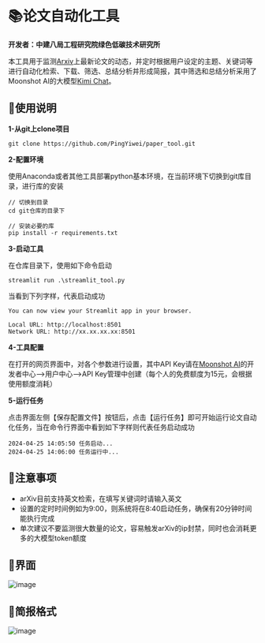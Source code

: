 # 📚论文自动化工具
**开发者：中建八局工程研究院绿色低碳技术研究所**  
  
本工具用于监测[Arxiv](https://arxiv.org/)上最新论文的动态，并定时根据用户设定的主题、关键词等进行自动化检索、下载、筛选、总结分析并形成简报，其中筛选和总结分析采用了Moonshot AI的大模型[Kimi Chat](https://kimi.moonshot.cn/)。

## 🚀使用说明
  
**1-从git上clone项目**  

```
git clone https://github.com/PingYiwei/paper_tool.git
```
  
**2-配置环境**  
  
使用Anaconda或者其他工具部署python基本环境，在当前环境下切换到git库目录，进行库的安装

```
// 切换到目录
cd git仓库的目录下

// 安装必要的库
pip install -r requirements.txt
```
  
**3-启动工具**  
  
在仓库目录下，使用如下命令启动

```
streamlit run .\streamlit_tool.py
```

当看到下列字样，代表启动成功
```
You can now view your Streamlit app in your browser.

Local URL: http://localhost:8501
Network URL: http://xx.xx.xx.xx:8501
```
  
**4-工具配置**  
  
在打开的网页界面中，对各个参数进行设置，其中API Key请在[Moonshot AI](https://platform.moonshot.cn/)的开发者中心-->用户中心-->API Key管理中创建（每个人的免费额度为15元，会根据使用额度消耗）

**5-运行任务**  
  
点击界面左侧【保存配置文件】按钮后，点击【运行任务】即可开始运行论文自动化任务，当在命令行界面中看到如下字样则代表任务启动成功  
```
2024-04-25 14:05:50 任务启动...
2024-04-25 14:06:00 任务运行中...
```
  
## 📜注意事项
- arXiv目前支持英文检索，在填写关键词时请输入英文
- 设置的定时时间例如为9:00，则系统将在8:40启动任务，确保有20分钟时间能执行完成
- 单次建议不要监测很大数量的论文，容易触发arXiv的ip封禁，同时也会消耗更多的大模型token额度
  
 
## 🔧界面
![image](https://github.com/PingYiwei/paper_tool/assets/68776067/b38de1fc-1702-4b6d-bba7-3ba5220839a7)
## 📝简报格式
![image](https://github.com/PingYiwei/paper_tool/assets/68776067/48faf7b4-4d0e-4f32-b9b6-34d70022027e)

